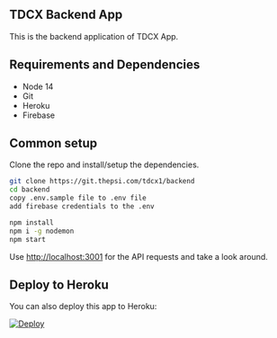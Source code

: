## TDCX Backend App

This is the backend application of TDCX App.

## Requirements and Dependencies

* Node 14
* Git
* Heroku
* Firebase

## Common setup

Clone the repo and install/setup the dependencies.

```bash
git clone https://git.thepsi.com/tdcx1/backend
cd backend
copy .env.sample file to .env file
add firebase credentials to the .env
```

```bash
npm install
npm i -g nodemon
npm start
```

Use [http://localhost:3001](http://localhost:3001) for the API requests and take a look around.

## Deploy to Heroku
You can also deploy this app to Heroku:

[![Deploy](https://www.herokucdn.com/deploy/button.svg)](https://heroku.com/deploy)

